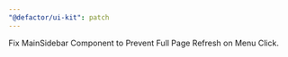 ```yaml
---
"@defactor/ui-kit": patch
---
```


Fix MainSidebar Component to Prevent Full Page Refresh on Menu Click.
